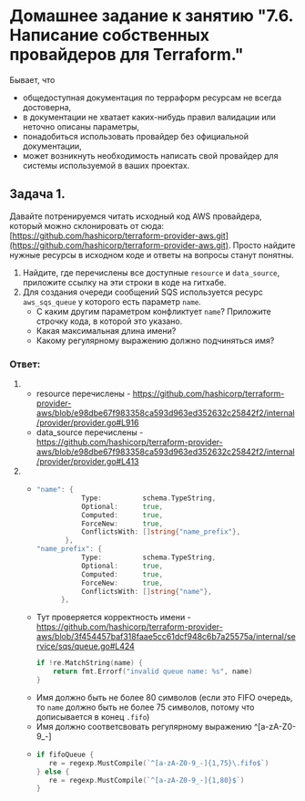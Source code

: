 # Домашнее задание к занятию "7.6. Написание собственных провайдеров для Terraform."

Бывает, что 
* общедоступная документация по терраформ ресурсам не всегда достоверна,
* в документации не хватает каких-нибудь правил валидации или неточно описаны параметры,
* понадобиться использовать провайдер без официальной документации,
* может возникнуть необходимость написать свой провайдер для системы используемой в ваших проектах.   

## Задача 1. 
Давайте потренируемся читать исходный код AWS провайдера, который можно склонировать от сюда: 
[https://github.com/hashicorp/terraform-provider-aws.git](https://github.com/hashicorp/terraform-provider-aws.git).
Просто найдите нужные ресурсы в исходном коде и ответы на вопросы станут понятны.  


1. Найдите, где перечислены все доступные `resource` и `data_source`, приложите ссылку на эти строки в коде на 
гитхабе.   
1. Для создания очереди сообщений SQS используется ресурс `aws_sqs_queue` у которого есть параметр `name`. 
    * С каким другим параметром конфликтует `name`? Приложите строчку кода, в которой это указано.
    * Какая максимальная длина имени? 
    * Какому регулярному выражению должно подчиняться имя? 
    
### Ответ:  
1. - resource перечислены - https://github.com/hashicorp/terraform-provider-aws/blob/e98dbe67f983358ca593d963ed352632c25842f2/internal/provider/provider.go#L916
   - data_source перечислены - https://github.com/hashicorp/terraform-provider-aws/blob/e98dbe67f983358ca593d963ed352632c25842f2/internal/provider/provider.go#L413
2. - ```go
     "name": {
                Type:          schema.TypeString,
                Optional:      true,
                Computed:      true,
                ForceNew:      true,
                ConflictsWith: []string{"name_prefix"},
            },
     "name_prefix": {
                Type:          schema.TypeString,
                Optional:      true,
                Computed:      true,
                ForceNew:      true,
                ConflictsWith: []string{"name"},
           },
     ```
   - Тут проверяется корректность имени - https://github.com/hashicorp/terraform-provider-aws/blob/3f454457baf318faae5cc61dcf948c6b7a25575a/internal/service/sqs/queue.go#L424
     ```go
     if !re.MatchString(name) {
         return fmt.Errorf("invalid queue name: %s", name)
     }
     ```
   - Имя должно быть не более 80 символов (если это FIFO очередь, то `name` должно быть не более 75 символов, потому что дописывается в конец `.fifo`)
   - Имя должно соответсвовать регулярному выражению ^[a-zA-Z0-9_-]
   - ```go
     if fifoQueue {
        re = regexp.MustCompile(`^[a-zA-Z0-9_-]{1,75}\.fifo$`)
     } else {
        re = regexp.MustCompile(`^[a-zA-Z0-9_-]{1,80}$`)
     }    
     ```